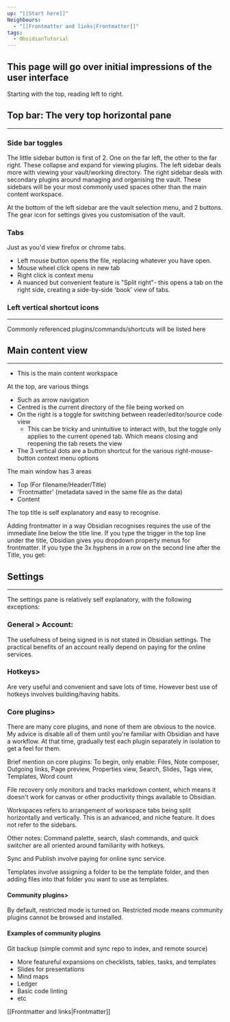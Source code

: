 ```yaml
---
up: "[[Start here]]"
Neighbours:
  - "[[Frontmatter and links|Frontmatter]]"
tags:
  - ObsidianTutorial
---
```


## This page will go over initial impressions of the user interface 
Starting with the top, reading left to right.

## Top bar: The very top horizontal pane
---

### Side bar toggles
The little sidebar button is first of 2.
One on the far left, the other to the far right.
These collapse and expand for viewing plugins.
The left sidebar deals more with viewing your vault/working directory.
The right sidebar deals with secondary plugins around managing and organising the vault.
These sidebars will be your most commonly used spaces other than the main content workspace.

At the bottom of the left sidebar are the vault selection menu, and 2 buttons.
The gear icon for settings gives you customisation of the vault.

### Tabs
Just as you'd view firefox or chrome tabs.
- Left mouse button opens the file, replacing whatever you have open.
- Mouse wheel click opens in new tab
- Right click is context menu
- A nuanced but convenient feature is "Split right"- this opens a tab on the right side, creating a side-by-side 'book' view of tabs.

### Left vertical shortcut icons
---
Commonly referenced plugins/commands/shortcuts will be listed here

##  Main content view
---
- This is the main content workspace

At the top, are various things
- Such as arrow navigation
- Centred is the current directory of the file being worked on
- On the right is a toggle for switching between reader/editor/source code view
	- This can be tricky and unintuitive to interact with, but the toggle only applies to the current opened tab. Which means closing and reopening the tab resets the view
- The 3 vertical dots are a button shortcut for the various right-mouse-button context menu options

The main window has 3 areas
- Top (For filename/Header/Title)
- 'Frontmatter' (metadata saved in the same file as the data)
- Content

The top title is self explanatory and easy to recognise.

Adding frontmatter in a way Obsidian recognises requires the use of the immediate line below the title line.
If you type the trigger in the top line under the title, Obsidian gives you dropdown property menus for frontmatter.
If you type the 3x hyphens in a row on the second line after the Title, you get:


## Settings
---

The settings pane is relatively self explanatory, with the following exceptions:

### General > Account:
The usefulness of being signed in is not stated in Obsidian settings.
The practical benefits of an account really depend on paying for the online services.

### Hotkeys>
Are very useful and convenient and save lots of time.
However best use of hotkeys involves building/having habits.

### Core plugins>
There are many core plugins, and none of them are obvious to the novice.
My advice is disable all of them until you're familiar with Obsidian and have a workflow.
At that time, gradually test each plugin separately in isolation to get a feel for them.

Brief mention on core plugins:
To begin, only enable:
Files, Note composer, Outgoing links, Page preview, Properties view, Search, Slides, Tags view, Templates, Word count

File recovery only monitors and tracks markdown content, which means it doesn't work for canvas or other productivity things available to Obsidian.

Workspaces refers to arrangement of workspace tabs being split horizontally and vertically.
This is an advanced, and niche feature. It does not refer to the sidebars.

Other notes:
Command palette, search, slash commands, and quick switcher are all oriented around familiarity with hotkeys.

Sync and Publish involve paying for online sync service.

Templates involve assigning a folder to be the template folder, and then adding files into that folder you want to use as templates.

#### Community plugins>
By default, restricted mode is turned on.
Restricted mode means community plugins cannot be browsed and installed.

#### Examples of community plugins
Git backup (simple commit and sync repo to index, and remote source)

- More featureful expansions on checklists, tables, tasks, and templates
- Slides for presentations
- Mind maps
- Ledger
- Basic code linting
- etc



[[Frontmatter and links|Frontmatter]]

